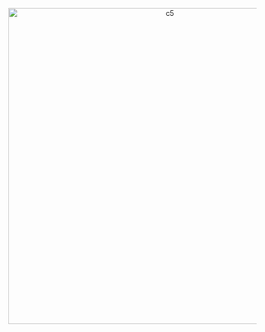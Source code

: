 <p align="center">
  <img width="640" alt="c5" src="https://github.com/user-attachments/assets/6fb36260-60cd-4803-8fcf-38062014fe87"><br>
</p>
